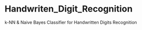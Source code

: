 # Handwriten_Digit_Recognition
k-NN &amp; Naive Bayes Classifier for Handwritten Digits Recognition

